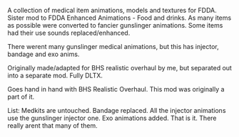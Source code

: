 A collection of medical item animations, models and textures for FDDA. Sister mod to FDDA Enhanced Animations - Food and drinks.
As many items as possible were converted to fancier gunslinger animations.
Some items had their use sounds replaced/enhanced.

There werent many gunslinger medical animations, but this has injector, bandage and exo anims.

Originally made/adapted for ⁠BHS realistic overhaul by me, but separated out into a separate mod. Fully DLTX.

Goes hand in hand with BHS Realistic Overhaul. This mod was originally a part of it.

List:
Medkits are untouched.
Bandage replaced.
All the injector animations use the gunslinger injector one.
Exo animations added.
That is it. There really arent that many of them.